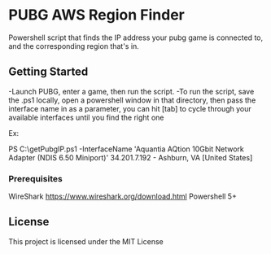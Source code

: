 # PUBG AWS Region Finder

Powershell script that finds the IP address your pubg game is connected to, and the corresponding region that's in.

## Getting Started

-Launch PUBG, enter a game, then run the script.
-To run the script, save the .ps1 locally, open a powershell window in that directory, 
then pass the interface name in as a parameter, you can hit [tab] to cycle through your available interfaces until you find the right one

Ex:     

PS C:\getPubgIP.ps1 -InterfaceName 'Aquantia AQtion 10Gbit Network Adapter (NDIS 6.50 Miniport)'
34.201.7.192 - Ashburn, VA [United States]

### Prerequisites

WireShark https://www.wireshark.org/download.html
Powershell 5+

## License

This project is licensed under the MIT License
